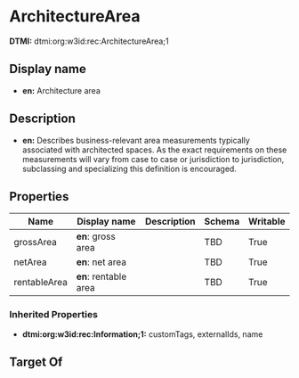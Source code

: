 # ArchitectureArea
**DTMI:** dtmi:org:w3id:rec:ArchitectureArea;1
## Display name
- **en:** Architecture area
## Description
- **en:** Describes business-relevant area measurements typically associated with architected spaces. As the exact requirements on these measurements will vary from case to case or jurisdiction to jurisdiction, subclassing and specializing this definition is encouraged.
## Properties
|Name|Display name|Description|Schema|Writable|
|-|-|-|-|-|
|grossArea|**en**: gross area||TBD|True|
|netArea|**en**: net area||TBD|True|
|rentableArea|**en**: rentable area||TBD|True|
### Inherited Properties
* **dtmi:org:w3id:rec:Information;1:** customTags, externalIds, name
## Target Of
